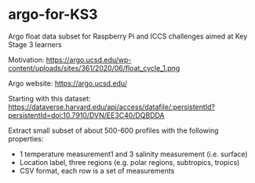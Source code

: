 # argo-for-KS3
Argo float data subset for Raspberry Pi and ICCS challenges aimed at Key Stage 3 learners

Motivation:
https://argo.ucsd.edu/wp-content/uploads/sites/361/2020/06/float_cycle_1.png

Argo website:
https://argo.ucsd.edu/

Starting with this dataset: 
https://dataverse.harvard.edu/api/access/datafile/:persistentId?persistentId=doi:10.7910/DVN/EE3C40/DQBDDA

Extract small subset of about 500-600 profiles with the following properties:
- 1 temperature measurement1 and 3 salinity measurement (i.e. surface)
- Location label, three regions (e.g. polar regions, subtropics, tropics) 
- CSV format, each row is a set of measurements 
